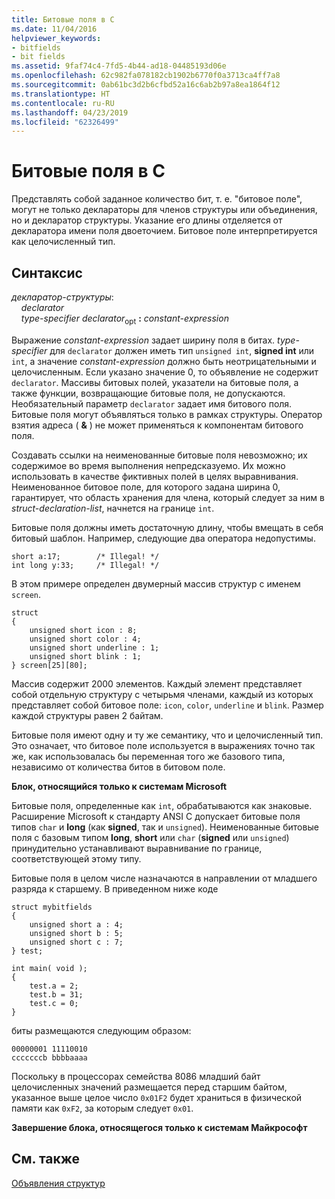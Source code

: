```yaml
---
title: Битовые поля в C
ms.date: 11/04/2016
helpviewer_keywords:
- bitfields
- bit fields
ms.assetid: 9faf74c4-7fd5-4b44-ad18-04485193d06e
ms.openlocfilehash: 62c982fa078182cb1902b6770f0a3713ca4ff7a8
ms.sourcegitcommit: 0ab61bc3d2b6cfbd52a16c6ab2b97a8ea1864f12
ms.translationtype: HT
ms.contentlocale: ru-RU
ms.lasthandoff: 04/23/2019
ms.locfileid: "62326499"
---
```

# <a name="c-bit-fields"></a>Битовые поля в C

Представлять собой заданное количество бит, т. е. "битовое поле", могут не только деклараторы для членов структуры или объединения, но и декларатор структуры. Указание его длины отделяется от декларатора имени поля двоеточием. Битовое поле интерпретируется как целочисленный тип.

## <a name="syntax"></a>Синтаксис

*декларатор-структуры*:<br/>
&nbsp;&nbsp;&nbsp;&nbsp;*declarator*<br/>
&nbsp;&nbsp;&nbsp;&nbsp;*type-specifier* *declarator*<sub>opt</sub> **:** *constant-expression*

Выражение *constant-expression* задает ширину поля в битах. *type-specifier* для `declarator` должен иметь тип `unsigned int`, **signed int** или `int`, а значение *constant-expression* должно быть неотрицательными и целочисленным. Если указано значение 0, то объявление не содержит `declarator`. Массивы битовых полей, указатели на битовые поля, а также функции, возвращающие битовые поля, не допускаются. Необязательный параметр `declarator` задает имя битового поля. Битовые поля могут объявляться только в рамках структуры. Оператор взятия адреса ( **&** ) не может применяться к компонентам битового поля.

Создавать ссылки на неименованные битовые поля невозможно; их содержимое во время выполнения непредсказуемо. Их можно использовать в качестве фиктивных полей в целях выравнивания. Неименованное битовое поле, для которого задана ширина 0, гарантирует, что область хранения для члена, который следует за ним в *struct-declaration-list*, начнется на границе `int`.

Битовые поля должны иметь достаточную длину, чтобы вмещать в себя битовый шаблон. Например, следующие два оператора недопустимы.

```
short a:17;        /* Illegal! */
int long y:33;     /* Illegal! */
```

В этом примере определен двумерный массив структур с именем `screen`.

```
struct
{
    unsigned short icon : 8;
    unsigned short color : 4;
    unsigned short underline : 1;
    unsigned short blink : 1;
} screen[25][80];
```

Массив содержит 2000 элементов. Каждый элемент представляет собой отдельную структуру с четырьмя членами, каждый из которых представляет собой битовое поле: `icon`, `color`, `underline` и `blink`. Размер каждой структуры равен 2 байтам.

Битовые поля имеют одну и ту же семантику, что и целочисленный тип. Это означает, что битовое поле используется в выражениях точно так же, как использовалась бы переменная того же базового типа, независимо от количества битов в битовом поле.

**Блок, относящийся только к системам Microsoft**

Битовые поля, определенные как `int`, обрабатываются как знаковые. Расширение Microsoft к стандарту ANSI C допускает битовые поля типов `char` и **long** (как **signed**, так и `unsigned`). Неименованные битовые поля с базовым типом **long**, **short** или `char` (**signed** или `unsigned`) принудительно устанавливают выравнивание по границе, соответствующей этому типу.

Битовые поля в целом числе назначаются в направлении от младшего разряда к старшему. В приведенном ниже коде

```
struct mybitfields
{
    unsigned short a : 4;
    unsigned short b : 5;
    unsigned short c : 7;
} test;

int main( void );
{
    test.a = 2;
    test.b = 31;
    test.c = 0;
}
```

биты размещаются следующим образом:

```
00000001 11110010
cccccccb bbbbaaaa
```

Поскольку в процессорах семейства 8086 младший байт целочисленных значений размещается перед старшим байтом, указанное выше целое число `0x01F2` будет храниться в физической памяти как `0xF2`, за которым следует `0x01`.

**Завершение блока, относящегося только к системам Майкрософт**

## <a name="see-also"></a>См. также

[Объявления структур](../c-language/structure-declarations.md)
